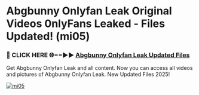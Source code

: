 # Abgbunny Onlyfan Leak Original Videos 0nlyFans Leaked - Files Updated! (mi05)

<h3>🔴 CLICK HERE 🌐==►► <a href="https://tinyurl.com/2wckxsce" rel="nofollow">Abgbunny Onlyfan Leak Updated Files</a></h3>

Get Abgbunny Onlyfan Leak and all content. Now you can access all videos and pictures of Abgbunny Onlyfan Leak. New Updated Files 2025!

[![mi05](https://i.imgur.com/AFduVYN.gif)](https://tinyurl.com/2wckxsce)

